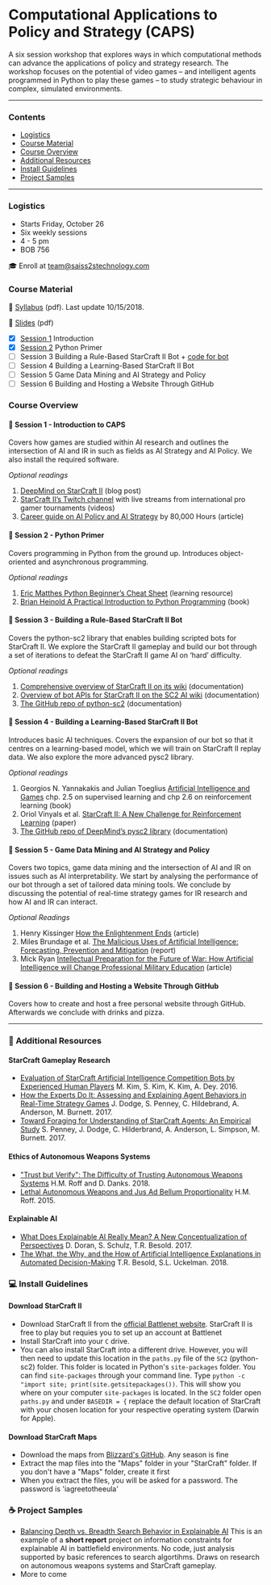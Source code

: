 # Computational Applications to Policy and Strategy (CAPS) 
A six session workshop that explores ways in which computational methods can advance the applications of policy and strategy research. The workshop focuses on the potential of video games – and intelligent agents programmed in Python to play these games – to study strategic behaviour in complex, simulated environments.

***

### Contents
* [Logistics](https://github.com/SAIS-S2S-Technology/Roadmap/blob/master/CAPS/CAPS_course_website.md#logistics)
* [Course Material](https://github.com/SAIS-S2S-Technology/Roadmap/blob/master/CAPS/CAPS_course_website.md#course-material)
* [Course Overview](https://github.com/SAIS-S2S-Technology/Roadmap/blob/master/CAPS/CAPS_course_website.md#course-overview)
* [Additional Resources](https://github.com/SAIS-S2S-Technology/Roadmap/blob/master/CAPS/CAPS_course_website.md#satellite-additional-resources)
* [Install Guidelines](https://github.com/SAIS-S2S-Technology/Roadmap/blob/master/CAPS/CAPS_course_website.md#computer-install-guidelines)
* [Project Samples](https://github.com/SAIS-S2S-Technology/Roadmap/blob/master/CAPS/CAPS_course_website.md#coffee-project-samples)

***

### Logistics

* Starts Friday, October 26
* Six weekly sessions 
* 4 - 5 pm 
* BOB 756

:mortar_board: Enroll at team@saiss2stechnology.com

### Course Material

:page_with_curl: [Syllabus](https://github.com/SAIS-S2S-Technology/Roadmap/blob/master/CAPS/CAPS%20syllabus_10-15-18.pdf) (pdf). Last update 10/15/2018.

:file_folder: [Slides](https://github.com/SAIS-S2S-Technology/Roadmap/tree/master/CAPS/Slides) (pdf)
- [x] [Session 1](https://github.com/SAIS-S2S-Technology/Roadmap/blob/master/CAPS/Slides/CAPS%2001%20Introduction%2009-17.pdf) Introduction
- [x] [Session 2](https://github.com/SAIS-S2S-Technology/Roadmap/blob/master/CAPS/Slides/CAPS%2002%20Python%20Primer_10-15.pdf) Python Primer
- [ ] Session 3 Building a Rule-Based StarCraft II Bot + [code for bot](https://github.com/SAIS-S2S-Technology/Roadmap/blob/master/CAPS/CapsBot.py)
- [ ] Session 4 Building a Learning-Based StarCraft II Bot
- [ ] Session 5 Game Data Mining and AI Strategy and Policy
- [ ] Session 6 Building and Hosting a Website Through GitHub

### Course Overview

#### :blue_book: Session 1 - Introduction to CAPS
Covers how games are studied within AI research and outlines the intersection of AI and IR in such as fields as AI Strategy and AI Policy. We also install the required software.

*Optional readings*

1. [DeepMind on StarCraft II](https://deepmind.com/blog/deepmind-and-blizzard-open-starcraft-ii-ai-research-environment/) (blog post)
2. [StarCraft II’s Twitch channel](https://www.twitch.tv/starcraft) with live streams from international pro gamer tournaments (videos)
3. [Career guide on AI Policy and AI Strategy](https://80000hours.org/articles/ai-policy-guide/) by 80,000 Hours (article) 

#### :blue_book: Session 2 - Python Primer
Covers programming in Python from the ground up. Introduces object-oriented and asynchronous programming.

*Optional readings*

1. [Eric Matthes Python Beginner’s Cheat Sheet](https://github.com/ehmatthes/pcc/releases/download/v1.0.0/beginners_python_cheat_sheet_pcc.pdf) (learning resource) 
2. [Brian Heinold A Practical Introduction to Python Programming](https://www.brianheinold.net/python/A_Practical_Introduction_to_Python_Programming_Heinold.pdf) (book) 

#### :blue_book: Session 3 - Building a Rule-Based StarCraft II Bot
Covers the python-sc2 library that enables building scripted bots for StarCraft II. We explore the StarCraft II gameplay and build our bot through a set of iterations to defeat the StarCraft II game AI on ‘hard’ difficulty.

*Optional readings*

1. [Comprehensive overview of StarCraft II on its wiki](https://liquipedia.net/starcraft2/StarCraft) (documentation) 
2. [Overview of bot APIs for StarCraft II on the SC2 AI wiki](http://wiki.sc2ai.net/Main_Page) (documentation) 
3. [The GitHub repo of python-sc2](https://github.com/Dentosal/python-sc2) (documentation) 

#### :blue_book: Session 4 - Building a Learning-Based StarCraft II Bot
Introduces basic AI techniques. Covers the expansion of our bot so that it centres on a learning-based model, which we will train on StarCraft II replay data. We also explore the more advanced pysc2 library.

*Optional readings*

1. Georgios N. Yannakakis and Julian Toeglius [Artificial Intelligence and Games](http://gameaibook.org/book.pdf) chp. 2.5 on supervised learning and chp 2.6 on reinforcement learning (book) 
2. Oriol Vinyals et al. [StarCraft II: A New Challenge for Reinforcement Learning](https://arxiv.org/pdf/1708.04782.pdf) (paper) 
3. [The GitHub repo of DeepMind’s pysc2 library](https://github.com/deepmind/pysc2) (documentation) 

#### :blue_book: Session 5 - Game Data Mining and AI Strategy and Policy
Covers two topics, game data mining and the intersection of AI and IR on issues such as AI interpretability. We start by analysing the performance of our bot through a set of tailored data mining tools. We conclude by discussing the potential of real-time strategy games for IR research and how AI and IR can interact.

*Optional Readings*

1. Henry Kissinger [How the Enlightenment Ends]( https://www.theatlantic.com/magazine/archive/2018/06/henry-kissinger-ai-could-mean-the-end-of-human-history/559124/) (article)
2. Miles Brundage et al. [The Malicious Uses of Artificial Intelligence: Forecasting, Prevention and Mitigation](https://arxiv.org/ftp/arxiv/papers/1802/1802.07228.pdf) (report) 
3. Mick Ryan [Intellectual Preparation for the Future of War: How Artificial Intelligence will Change Professional Military Education](https://warontherocks.com/2018/07/intellectual-preparation-for-future-war-how-artificial-intelligence-will-change-professional-military-education/) (article) 

#### :blue_book: Session 6 - Building and Hosting a Website Through GitHub
Covers how to create and host a free personal website through GitHub. Afterwards we conclude with drinks and pizza.

***

### :satellite: Additional Resources

#### StarCraft Gameplay Research

* [Evaluation of StarCraft Artificial Intelligence Competition Bots by Experienced Human Players](http://www.cs.cmu.edu/~sjunikim/publications/CHI2016_LBW_Starcraft.pdf) M. Kim, S. Kim, K. Kim, A. Dey. 2016. 
* [How the Experts Do It: Assessing and Explaining Agent Behaviors in Real-Time Strategy Games](https://arxiv.org/pdf/1711.06953.pdf) J. Dodge, S. Penney, C. Hildebrand, A. Anderson, M. Burnett. 2017. 
* [Toward Foraging for Understanding of StarCraft Agents: An Empirical Study](https://arxiv.org/pdf/1711.08019.pdf) S. Penney, J. Dodge, C. Hilderbrand, A. Anderson, L. Simpson, M. Burnett. 2017. 

#### Ethics of Autonomous Weapons Systems

* ["Trust but Verify": The Difficulty of Trusting Autonomous Weapons Systems](https://www.andrew.cmu.edu/user/ddanks/papers/Roff_Danks-AWSandTrust-Final.pdf) H.M. Roff and D. Danks. 2018. 
* [Lethal Autonomous Weapons and Jus Ad Bellum Proportionality](https://scholarlycommons.law.case.edu/cgi/viewcontent.cgi?referer=&httpsredir=1&article=1006&context=jil) H.M. Roff. 2015.

#### Explainable AI

* [What Does Explainable AI Really Mean? A New Conceptualization of Perspectives](https://arxiv.org/pdf/1710.00794.pdf) D. Doran, S. Schulz, T.R. Besold. 2017. 
* [The What, the Why, and the How of Artificial Intelligence Explanations in Automated Decision-Making](https://arxiv.org/pdf/1808.07074.pdf) T.R. Besold, S.L. Uckelman. 2018. 

### :computer: Install Guidelines

#### Download StarCraft II
* Download StarCraft II from the [official Battlenet website](https://us.battle.net/account/download/). StarCraft II is free to play but requies you to set up an account at Battlenet
* Install StarCraft into your ```C``` drive. 
* You can also install StarCraft into a different drive. However, you will then need to update this location in the ```paths.py``` file of the ```SC2``` (python-sc2) folder. This folder is located in Python's ```site-packages``` folder. You can find ```site-packages``` through your command line. Type ```python -c "import site; print(site.getsitepackages())```. This will show you where on your computer ```site-packages``` is located.  In the ```SC2``` folder open ```paths.py``` and under ```BASEDIR = {``` replace the default location of StarCraft with your chosen location for your respective operating system (Darwin for Apple). 

#### Download StarCraft Maps
* Download the maps from [Blizzard's GitHub](https://github.com/Blizzard/s2client-proto#map-packs). Any season is fine
* Extract the map files into the "Maps" folder in your "StarCraft" folder. If you don't have a "Maps" folder, create it first 
* When you extract the files, you will be asked for a password. The password is 'iagreetotheeula'

### :coffee: Project Samples

* [Balancing Depth vs. Breadth Search Behavior in Explainable AI](https://github.com/SAIS-S2S-Technology/Roadmap/blob/master/CAPS/Project%20Samples/CAPS_Project_Sample_Short_Report.pdf) This is an example of a **short report** project on information constraints for explainable AI in battlefield environments. No code, just analysis supported by basic references to search algortihms. Draws on research on autonomous weapons systems and StarCraft gameplay. 
* More to come 
